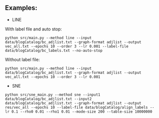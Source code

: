 
## Examples:

+ LINE

With label file and auto stop:

```shell
python src/main.py --method line --input data/blogCatalog/bc_adjlist.txt --graph-format adjlist --output vec_all.txt --epochs 10 --order 3 --lr 0.001 --label-file data/blogCatalog/bc_labels.txt --no-auto-stop
```

Without label file:

```shell
python src/main.py --method line --input data/blogCatalog/bc_adjlist.txt --graph-format adjlist --output vec_all.txt --epochs 10 --order 3 --lr 0.001
```

+ SNE

```shell
python src/sne_main.py --method sne --input1 data/blogCatalog/bc_adjlist.txt --input2 data/blogCatalog/bc_adjlist.txt --graph-format adjlist --output res/vec_all --epochs 10 --label-file data/blogCatalog/align_labels --lr 0.1 --rho0 0.01 --rho1 0.01 --mode-size 200 --table-size 10000000
```
